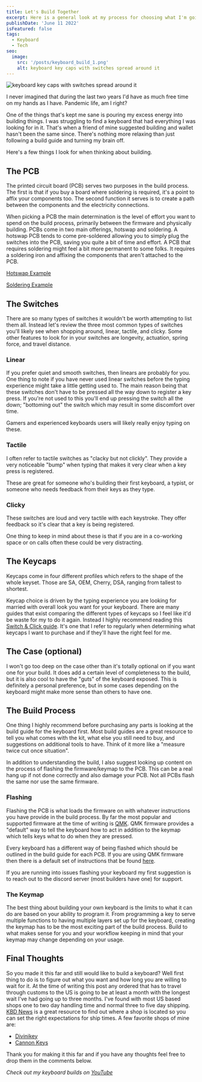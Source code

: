 ```yaml
---
title: Let's Build Together
excerpt: Here is a general look at my process for choosing what I'm going to use to build my keyboards.
publishDate: 'June 11 2022'
isFeatured: false
tags:
  - Keyboard
  - Tech
seo:
  image:
    src: '/posts/keyboard_build_1.png'
    alt: keyboard key caps with switches spread around it
---
```


![keyboard key caps with switches spread around it](/posts/keyboard_build_1.png)

I never imagined that during the last two years I'd have as much free time on my hands as I have. Pandemic life, am I right?

One of the things that's kept me sane is pouring my excess energy into building things. I was struggling to find a keyboard that had everything I was looking for in it. That's when a friend of mine suggested building and wallet hasn't been the same since. There's nothing more relaxing than just following a build guide and turning my brain off.

Here's a few things I look for when thinking about building.

## The PCB

The printed circuit board (PCB) serves two purposes in the build process. The first is that if you buy a board where soldering is required, it's a point to affix your components too. The second function it serves is to create a path between the components and the electricity connections.

When picking a PCB the main determination is the level of effort you want to spend on the build process, primarily between the firmware and physically building. PCBs come in two main offerings, hotswap and soldering. A hotswap PCB tends to come pre-soldered allowing you to simply plug the switches into the PCB, saving you quite a bit of time and effort. A PCB that requires soldering might feel a bit more permanent to some folks. It requires a soldering iron and affixing the components that aren't attached to the PCB.

[Hotswap Example](https://keyhive.xyz/shop/ut472-kit)

[Soldering Example](https://mechwild.com/product/mercutio/)

## The Switches

There are so many types of switches it wouldn't be worth attempting to list them all. Instead let's review the three most common types of switches you'll likely see when shopping around, linear, tactile, and clicky. Some other features to look for in your switches are longevity, actuation, spring force, and travel distance.

### Linear

If you prefer quiet and smooth switches, then linears are probably for you. One thing to note if you have never used linear switches before the typing experience might take a little getting used to. The main reason being that these switches don't have to be pressed all the way down to register a key press. If you're not used to this you'll end up pressing the switch all the down; "bottoming out" the switch which may result in some discomfort over time.

Gamers and experienced keyboards users will likely really enjoy typing on these.

### Tactile

I often refer to tactile switches as "clacky but not clickly". They provide a very noticeable "bump" when typing that makes it very clear when a key press is registered.

These are great for someone who's building their first keyboard, a typist, or someone who needs feedback from their keys as they type.

### Clicky

These switches are loud and very tactile with each keystroke. They offer feedback so it's clear that a key is being registered.

One thing to keep in mind about these is that if you are in a co-working space or on calls often these could be very distracting.

## The Keycaps

Keycaps come in four different profiles which refers to the shape of the whole keyset. Those are SA, OEM, Cherry, DSA, ranging from tallest to shortest.

Keycap choice is driven by the typing experience you are looking for married with overall look you want for your keyboard. There are many guides that exist comparing the different types of keycaps so I feel like it'd be waste for my to do it again. Instead I highly recommend reading this [Switch & Click guide](https://switchandclick.com/ultimate-guide-to-picking-a-keycap-set-for-your-mechanical-keyboard/). It's one that I refer to regularly when determining what keycaps I want to purchase and if they'll have the right feel for me.

## The Case (optional)

I won't go too deep on the case other than it's totally optional on if you want one for your build. It does add a certain level of completeness to the build, but it is also cool to have the "guts" of the keyboard exposed. This is definitely a personal preference, but in some cases depending on the keyboard might make more sense than others to have one.

## The Build Process

One thing I highly recommend before purchasing any parts is looking at the build guide for the keyboard first. Most build guides are a great resource to tell you what comes with the kit, what else you still need to buy, and suggestions on additional tools to have. Think of it more like a "measure twice cut once situation".

In addition to understanding the build, I also suggest looking up content on the process of flashing the firmware/keymap to the PCB. This can be a real hang up if not done correctly and also damage your PCB. Not all PCBs flash the same nor use the same firmware.

### Flashing

Flashing the PCB is what loads the firmware on with whatever instructions you have provide in the build process. By far the most popular and supported firmware at the time of writing is [QMK](https://docs.qmk.fm/#/). QMK firmware provides a "default" way to tell the keyboard how to act in addition to the keymap which tells keys what to do when they are pressed.

Every keyboard has a different way of being flashed which should be outlined in the build guide for each PCB. If you are using QMK firmware then there is a default set of instructions that be found [here](https://docs.qmk.fm/#/newbs_flashing).

If you are running into issues flashing your keyboard my first suggestion is to reach out to the discord server (most builders have one) for support.

### The Keymap

The best thing about building your own keyboard is the limits to what it can do are based on your ability to program it. From programming a key to serve multiple functions to having multiple layers set up for the keyboard, creating the keymap has to be the most exciting part of the build process. Build to what makes sense for you and your workflow keeping in mind that your keymap may change depending on your usage.

## Final Thoughts

So you made it this far and still would like to build a keyboard? Well first thing to do is to figure out what you want and how long you are willing to wait for it. At the time of writing this post any ordered that has to travel through customs to the US is going to be at least a month with the longest wait I've had going up to three months. I've found with most US based shops one to two day handling time and normal three to five day shipping. [KBD News](https://kbd.news/vendors/USA) is a great resource to find out where a shop is located so you can set the right expectations for ship times. A few favorite shops of mine are:

- [Divinikey](https://divinikey.com/)
- [Cannon Keys](https://cannonkeys.com/)

Thank you for making it this far and if you have any thoughts feel free to drop them in the comments below.

_Check out my keyboard builds on [YouTube](https://youtube.com/playlist?list=PLHCzue15_obNnwQ7_lu0ZoI3digv-7IXE)_
